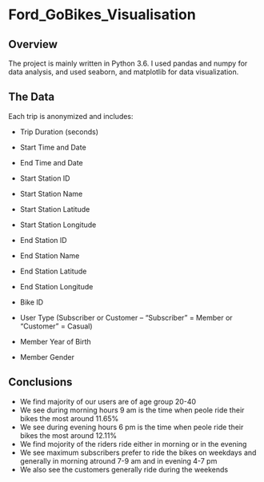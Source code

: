 # Ford_GoBikes_Visualisation

## Overview
The project is mainly written in Python 3.6. I used pandas and numpy for data analysis, and used seaborn, and matplotlib for data visualization. 

## The Data
Each trip is anonymized and includes:

* Trip Duration (seconds)

* Start Time and Date

* End Time and Date

* Start Station ID

* Start Station Name

* Start Station Latitude

* Start Station Longitude

* End Station ID

* End Station Name

* End Station Latitude

* End Station Longitude

* Bike ID

* User Type (Subscriber or Customer – “Subscriber” = Member or “Customer” = Casual)

* Member Year of Birth

* Member Gender

## Conclusions

* We find majority of our users are of age group 20-40
* We see during morning hours 9 am is the time when peole ride their bikes the most around 11.65%
* We see during evening hours 6 pm is the time when peole ride their bikes the most around 12.11%
* We find mojority of the riders ride either in morning or in the evening
* We see maximum subscribers prefer to ride the bikes on weekdays and generally in morning atround 7-9 am and in evening 4-7 pm
* We also see the customers generally ride during the weekends
